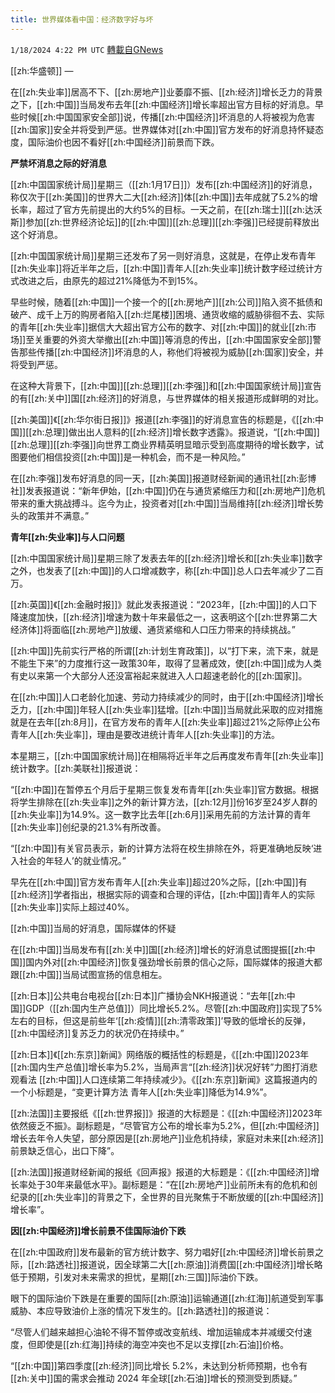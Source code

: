 ```yaml
---
title: 世界媒体看中国：经济数字好与坏
---
```

`1/18/2024 4:22 PM UTC` [轉載自GNews](https://gnews.org/articles/2231813)

[[zh:华盛顿]] — 

在[[zh:失业率]]居高不下、[[zh:房地产]]业萎靡不振、[[zh:经济]]增长乏力的背景之下，[[zh:中国]]当局发布去年[[zh:中国经济]]增长率超出官方目标的好消息。早些时候[[zh:中国国家安全部]]说，传播[[zh:中国经济]]坏消息的人将被视为危害[[zh:国家]]安全并将受到严惩。世界媒体对[[zh:中国]]官方发布的好消息持怀疑态度，国际油价也因不看好[[zh:中国经济]]前景而下跌。

**严禁坏消息之际的好消息**

[[zh:中国国家统计局]]星期三（[[zh:1月17日]]）发布[[zh:中国经济]]的好消息，称仅次于[[zh:美国]]的世界大二大[[zh:经济]]体[[zh:中国]]去年成就了5.2%的增长率，超过了官方先前提出的大约5%的目标。一天之前，在[[zh:瑞士]][[zh:达沃斯]]参加[[zh:世界经济论坛]]的[[zh:中国]][[zh:总理]][[zh:李强]]已经提前释放出这个好消息。

[[zh:中国国家统计局]]星期三还发布了另一则好消息，这就是，在停止发布青年[[zh:失业率]]将近半年之后，[[zh:中国]]青年人[[zh:失业率]]统计数字经过统计方式改进之后，由原先的超过21%降低为不到15%。

早些时候，随着[[zh:中国]]一个接一个的[[zh:房地产]][[zh:公司]]陷入资不抵债和破产、成千上万的购房者陷入[[zh:烂尾楼]]困境、通货收缩的威胁徘徊不去、实际的青年[[zh:失业率]]据信大大超出官方公布的数字、对[[zh:中国]]的就业[[zh:市场]]至关重要的外资大举撤出[[zh:中国]]等消息的传出，[[zh:中国国家安全部]]警告那些传播[[zh:中国经济]]坏消息的人，称他们将被视为威胁[[zh:国家]]安全，并将受到严惩。

在这种大背景下，[[zh:中国]][[zh:总理]][[zh:李强]]和[[zh:中国国家统计局]]宣告的有[[zh:关中]]国[[zh:经济]]的好消息，与世界媒体的相关报道形成鲜明的对比。

[[zh:美国]]《[[zh:华尔街日报]]》报道[[zh:李强]]的好消息宣告的标题是，《[[zh:中国]][[zh:总理]]做出出人意料的[[zh:经济]]增长数字透露》。报道说，“[[zh:中国]][[zh:总理]][[zh:李强]]向世界工商业界精英明显暗示受到高度期待的增长数字，试图要他们相信投资[[zh:中国]]是一种机会，而不是一种风险。”

在[[zh:李强]]发布好消息的同一天，[[zh:美国]]报道财经新闻的通讯社[[zh:彭博社]]发表报道说：“新年伊始，[[zh:中国]]仍在与通货紧缩压力和[[zh:房地产]]危机带来的重大挑战搏斗。迄今为止，投资者对[[zh:中国]]当局维持[[zh:经济]]增长势头的政策并不满意。”

**青年[[zh:失业率]]与人口问题**

[[zh:中国国家统计局]]星期三除了发表去年的[[zh:经济]]增长和[[zh:失业率]]数字之外，也发表了[[zh:中国]]的人口增减数字，称[[zh:中国]]总人口去年减少了二百万。

[[zh:英国]]《[[zh:金融时报]]》就此发表报道说：“2023年，[[zh:中国]]的人口下降速度加快，[[zh:经济]]增速为数十年来最低之一，这表明这个[[zh:世界第二大经济体]]将面临[[zh:房地产]]放缓、通货紧缩和人口压力带来的持续挑战。”

[[zh:中国]]先前实行严格的所谓[[zh:计划生育政策]]，以“打下来，流下来，就是不能生下来”的力度推行这一政策30年，取得了显著成效，使[[zh:中国]]成为人类有史以来第一个大部分人还没富裕起来就进入人口超速老龄化的[[zh:国家]]。

在[[zh:中国]]人口老龄化加速、劳动力持续减少的同时，由于[[zh:中国经济]]增长乏力，[[zh:中国]]年轻人[[zh:失业率]]猛增。[[zh:中国]]当局就此采取的应对措施就是在去年[[zh:8月]]，在官方发布的青年人[[zh:失业率]]超过21%之际停止公布青年人[[zh:失业率]]，理由是要改进统计青年人[[zh:失业率]]的方法。

本星期三，[[zh:中国国家统计局]]在相隔将近半年之后再度发布青年[[zh:失业率]]统计数字。[[zh:美联社]]报道说：

“[[zh:中国]]在暂停五个月后于星期三恢复发布青年[[zh:失业率]]官方数据。根据将学生排除在[[zh:失业率]]之外的新计算方法，[[zh:12月]]份16岁至24岁人群的[[zh:失业率]]为14.9%。这一数字比去年[[zh:6月]]采用先前的方法计算的青年[[zh:失业率]]创纪录的21.3%有所改善。

“[[zh:中国]]有关官员表示，新的计算方法将在校生排除在外，将更准确地反映‘进入社会的年轻人’的就业情况。”

早先在[[zh:中国]]官方发布青年人[[zh:失业率]]超过20%之际，[[zh:中国]]有[[zh:经济]]学者指出，根据实际的调查和合理的评估，[[zh:中国]]青年人的实际[[zh:失业率]]实际上超过40%。

[[zh:中国]]当局的好消息，国际媒体的怀疑

在[[zh:中国]]当局发布有[[zh:关中]]国[[zh:经济]]增长的好消息试图提振[[zh:中国]]国内外对[[zh:中国经济]]恢复强劲增长前景的信心之际，国际媒体的报道大都跟[[zh:中国]]当局试图宣扬的信息相左。

[[zh:日本]]公共电台电视台[[zh:日本]]广播协会NKH报道说：“去年[[zh:中国]]GDP（[[zh:国内生产总值]]）同比增长5.2%。尽管[[zh:中国政府]]实现了5%左右的目标，但这是前些年‘[[zh:疫情]][[zh:清零政策]]’导致的低增长的反弹，[[zh:中国经济]]复苏乏力的状况仍在持续中。”

[[zh:日本]]《[[zh:东京]]新闻》网络版的概括性的标题是，《[[zh:中国]]2023年[[zh:国内生产总值]]增长率为5.2%，当局声言“[[zh:经济]]状况好转”力图打消悲观看法 [[zh:中国]]人口连续第二年持续减少》。《[[zh:东京]]新闻》这篇报道内的一个小标题是，“变更计算方法 青年人[[zh:失业率]]降低为14.9%”。

[[zh:法国]]主要报纸《[[zh:世界报]]》报道的大标题是：《[[zh:中国经济]]2023年依然疲乏不振》。副标题是，“尽管官方公布的增长率为5.2%，但[[zh:中国经济]]增长去年令人失望，部分原因是[[zh:房地产]]业危机持续，家庭对未来[[zh:经济]]前景缺乏信心，出口下降”。

[[zh:法国]]报道财经新闻的报纸《回声报》报道的大标题是：《[[zh:中国经济]]增长率处于30年来最低水平》。副标题是：“在[[zh:房地产]]业前所未有的危机和创纪录的[[zh:失业率]]的背景之下，全世界的目光聚焦于不断放缓的[[zh:中国经济]]增长率”。

**因[[zh:中国经济]]增长前景不佳国际油价下跌**

在[[zh:中国政府]]发布最新的官方统计数字、努力唱好[[zh:中国经济]]增长前景之际，[[zh:路透社]]报道说，因全球第二大[[zh:原油]]消费国[[zh:中国经济]]增长略低于预期，引发对未来需求的担忧，星期[[zh:三国]]际油价下跌。

眼下的国际油价下跌是在重要的国际[[zh:原油]]运输通道[[zh:红海]]航道受到军事威胁、本应导致油价上涨的情况下发生的。[[zh:路透社]]的报道说：

“尽管人们越来越担心油轮不得不暂停或改变航线、增加运输成本并减缓交付速度，但即使是[[zh:红海]]持续的海空冲突也不足以支撑[[zh:石油]]价格。

“[[zh:中国]]第四季度[[zh:经济]]同比增长 5.2%，未达到分析师预期，也令有[[zh:关中]]国的需求会推动 2024 年全球[[zh:石油]]增长的预测受到质疑。”
